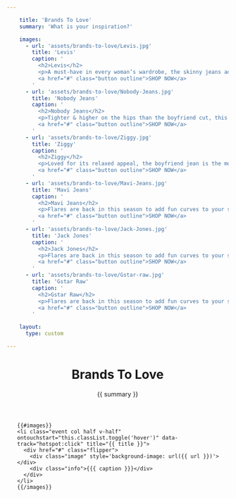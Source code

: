 ```yaml
---

    title: 'Brands To Love'
    summary: 'What is your inspiration?'

    images:
      - url: 'assets/brands-to-love/Levis.jpg'
        title: 'Levis'
        caption: '
          <h2>Levis</h2>
          <p>A must-have in every woman’s wardrobe, the skinny jeans add height, enhance your natural body shape and never go out of style.</p>
          <a href="#" class="button outline">SHOP NOW</a>
        '
      - url: 'assets/brands-to-love/Nobody-Jeans.jpg'
        title: 'Nobody Jeans'
        caption: '
          <h2>Nobody Jeans</h2>
          <p>Tighter & higher on the hips than the boyfriend cut, this new fit proves that the right jeans look and feel good.</p>
          <a href="#" class="button outline">SHOP NOW</a>
        '
      - url: 'assets/brands-to-love/Ziggy.jpg'
        title: 'Ziggy'
        caption: '
          <h2>Ziggy</h2>
          <p>Loved for its relaxed appeal, the boyfriend jean is the most effortlessly cool staple that can easily be dressed up with pumps.</p>
          <a href="#" class="button outline">SHOP NOW</a>
        '
      - url: 'assets/brands-to-love/Mavi-Jeans.jpg'
        title: 'Mavi Jeans'
        caption: '
          <h2>Mavi Jeans</h2>
          <p>Flares are back in this season to add fun curves to your silhouette. It’s the perfect fit to wear over your boots.</p>
          <a href="#" class="button outline">SHOP NOW</a>
        '
      - url: 'assets/brands-to-love/Jack-Jones.jpg'
        title: 'Jack Jones'
        caption: '
          <h2>Jack Jones</h2>
          <p>Flares are back in this season to add fun curves to your silhouette. It’s the perfect fit to wear over your boots.</p>
          <a href="#" class="button outline">SHOP NOW</a>
        '
      - url: 'assets/brands-to-love/Gstar-raw.jpg'
        title: 'Gstar Raw'
        caption: '
          <h2>Gstar Raw</h2>
          <p>Flares are back in this season to add fun curves to your silhouette. It’s the perfect fit to wear over your boots.</p>
          <a href="#" class="button outline">SHOP NOW</a>
        '

    layout:
      type: custom

---
```


<div class="cover">
  <header>
    <h1>Brands To <b>Love</b></h1>
    <p class="summary">{{ summary }}</p>
  </header>

  <ul id="flip-cards" class="no-gutter">

    {{#images}}
    <li class="event col half v-half" ontouchstart="this.classList.toggle('hover')" data-track="hotspot:click" title="{{ title }}">
      <div href="#" class="flipper">
        <div class="image" style='background-image: url({{ url }})'></div>
        <div class="info">{{{ caption }}}</div>
      </div>
    </li>
    {{/images}}

  </ul>
</div>
